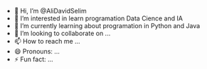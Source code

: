 - 👋 Hi, I’m @AliDavidSelim
- 👀 I’m interested in learn programation Data Cience and IA
- 🌱 I’m currently learning about programation in Python and Java
- 💞️ I’m looking to collaborate on ...
- 📫 How to reach me ...
- 😄 Pronouns: ...
- ⚡ Fun fact: ...

<!---
AliDavidSelim/AliDavidSelim is a ✨ special ✨ repository because its `README.md` (this file) appears on your GitHub profile.
You can click the Preview link to take a look at your changes.
--->
